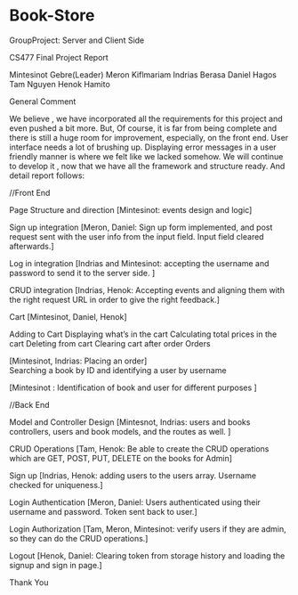 # Book-Store
GroupProject: Server and Client Side

CS477 Final Project Report  

Mintesinot Gebre(Leader) 
Meron Kiflmariam 
Indrias Berasa 
Daniel Hagos 
Tam Nguyen 
Henok Hamito 

 General Comment 

We believe , we have incorporated all the requirements for this project and even pushed a bit more. But, Of course, it is far from being complete and there is still a huge room for improvement, especially, on the front end. User interface needs a lot of brushing up. Displaying error messages in a user friendly manner is where we felt like we lacked somehow. We will continue to develop it , now that we have all the framework and structure ready. And detail report follows: 

//Front End 

Page Structure and direction
[Mintesinot: events design and logic]

Sign up integration 
[Meron, Daniel: Sign up form implemented, and post request sent with the user info from the input field. Input field cleared afterwards.] 

Log in integration 
[Indrias and Mintesinot: accepting the username and password to send it to the server side. ] 

CRUD integration 
[Indrias, Henok: Accepting events and aligning them with the right request URL in order to give the right feedback.] 

Cart 
[Mintesinot, Daniel, Henok] 

Adding to Cart 
Displaying what’s in the cart 
Calculating total prices in the cart 
Deleting from cart 
Clearing cart after order 
Orders 

[Mintesinot, Indrias: Placing an order]  
Searching a book by ID and identifying a user by username 

[Mintesinot : Identification of book and user for different purposes  ]

//Back End 

Model and Controller Design 
[Mintesnot, Indrias: users and books controllers, users and book models, and the routes as well. ] 

CRUD Operations 
[Tam, Henok: Be able to create the CRUD operations which are GET, POST, PUT, DELETE on the books for Admin] 

Sign up 
[Indrias, Henok: adding users to the users array. Username checked for uniqueness.] 

Login Authentication 
[Meron, Daniel: Users authenticated using their username and password. Token sent back to user.] 

Login Authorization 
[Tam, Meron, Mintesinot: verify users if they are admin, so they can do the CRUD operations.] 

Logout 
[Henok, Daniel: Clearing token from storage history and loading the signup and sign in page.] 

 
 
 Thank You

 
